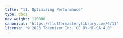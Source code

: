```yaml
---
title: "11. Optimizing Performance"
type: docs
nav_weight: 110000
canonical: "https://fluttermasterylibrary.com/6/11"
license: "© 2023 Tokenizer Inc. CC BY-NC-SA 4.0"
---
```

